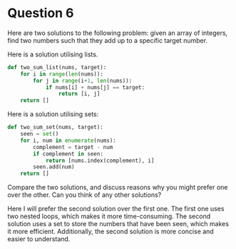# Question 6

Here are two solutions to the following problem: given an array of integers, find two numbers such that they add up to a specific target number.

Here is a solution utilising lists.

```python
def two_sum_list(nums, target):
    for i in range(len(nums)):
        for j in range(i+1, len(nums)):
            if nums[i] + nums[j] == target:
                return [i, j]
    return []
```

Here is a solution utilising sets:

```python
def two_sum_set(nums, target):
    seen = set()
    for i, num in enumerate(nums):
        complement = target - num
        if complement in seen:
            return [nums.index(complement), i]
        seen.add(num)
    return []
```

Compare the two solutions, and discuss reasons why you might prefer one over the other. Can you think of any other solutions?

Here I will prefer the second solution over the first one. The first one uses two nested loops, which makes it more time-consuming. The second solution uses a set to store the numbers that have been seen, which makes it more efficient. Additionally, the second solution is more concise and easier to understand.